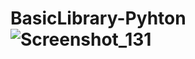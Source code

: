 # BasicLibrary-Pyhton![Screenshot_131](https://user-images.githubusercontent.com/72565996/204825484-cecaca40-7b34-47d1-97d2-8be0dd47d615.png)
